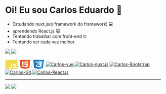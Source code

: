 <h1>Oi! Eu sou Carlos Eduardo 🤸</h1>

- Estudando nuxt.js(o framework do framework) 💻
- aprendendo React.js 🙀
- Tentando trabalhar com front-end 🤓
- Tentando ser cada vez melhor.

<div>
  <a href="https://https://www.linkedin.com/in/carlos-eduardo-freitas-amorim-13102719b/">
  <img height="180em" src="https://github-readme-stats.vercel.app/api?username=Carloss0002&show_icons=true&theme=dracula&include_all_commits=true&count_private=true"/>
  <img height="180em" src="https://github-readme-stats.vercel.app/api/top-langs/?username=Carloss0002&layout=compact&langs_count=16&theme=dracula"/>
</div>
  
<div style="display: inline_block"><br>
  <img align="center" alt="Carlos-Js" height="30" width="40" src="https://raw.githubusercontent.com/devicons/devicon/master/icons/javascript/javascript-plain.svg">
  <img align="center" alt="Carlos-HTML" height="30" width="40" src="https://raw.githubusercontent.com/devicons/devicon/master/icons/html5/html5-original.svg">
  <img align="center" alt="Carlos-CSS" height="30" width="40" src="https://raw.githubusercontent.com/devicons/devicon/master/icons/css3/css3-original.svg">
  <img align="center" alt="Carlos-vue" height="30" width="40" src="https://cdn.jsdelivr.net/gh/devicons/devicon/icons/vuejs/vuejs-original-wordmark.svg" />
  <img align="center" alt="Carlos-nuxt.js" heigth="60" width="70" src="https://cdn.jsdelivr.net/gh/devicons/devicon/icons/nuxtjs/nuxtjs-plain-wordmark.svg" />
  <img  align="center" alt="Carlos-Bootstrap" heigth="30" width="40" src="https://cdn.jsdelivr.net/gh/devicons/devicon/icons/bootstrap/bootstrap-plain.svg" />
  <img align="center" alt="Carlos-Git" heigth="30" width="40" src="https://cdn.jsdelivr.net/gh/devicons/devicon/icons/git/git-original.svg" />
  <img align="center" alt="Carlos-React.js" src="https://img.shields.io/badge/React-20232A?style=for-the-badge&logo=react&logoColor=61DAFB" />
</div>  
<hr>
<div>
  <a href="https://www.linkedin.com/in/carlos-eduardo002/" target="_blank"><img src="https://img.shields.io/badge/LinkedIn-0077B5?style=for-the-badge&logo=linkedin&logoColor=white"></a>
   <a href="Carloss002#3175" target="_blank"><img src="https://img.shields.io/badge/Discord-7289DA?style=for-the-badge&logo=discord&logoColor=white"></a>
</div>  

